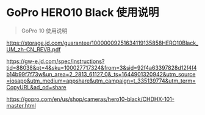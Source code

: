 # GoPro HERO10 Black 使用说明

> GoPro 10 使用说明

https://storage.jd.com/guarantee/10000009251634119135858HERO10Black_UM_zh-CN_REVB.pdf

https://gw-e.jd.com/spec/instructions?tid=88038&pt=4&sku=100027717324&from=3&sid=92f4a63397828d12f4f4b14b99f7f73w&un_area=2_2813_61127_0&_ts=1644901320942&utm_source=iosapp&utm_medium=appshare&utm_campaign=t_335139774&utm_term=CopyURL&ad_od=share

https://gopro.com/en/us/shop/cameras/hero10-black/CHDHX-101-master.html
